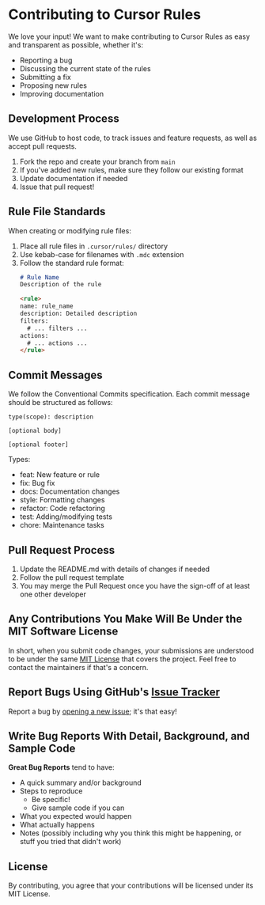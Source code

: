 # Contributing to Cursor Rules

We love your input! We want to make contributing to Cursor Rules as easy and transparent as possible, whether it's:

- Reporting a bug
- Discussing the current state of the rules
- Submitting a fix
- Proposing new rules
- Improving documentation

## Development Process

We use GitHub to host code, to track issues and feature requests, as well as accept pull requests.

1. Fork the repo and create your branch from `main`
2. If you've added new rules, make sure they follow our existing format
3. Update documentation if needed
4. Issue that pull request!

## Rule File Standards

When creating or modifying rule files:

1. Place all rule files in `.cursor/rules/` directory
2. Use kebab-case for filenames with `.mdc` extension
3. Follow the standard rule format:
   ```markdown
   # Rule Name
   Description of the rule

   <rule>
   name: rule_name
   description: Detailed description
   filters:
     # ... filters ...
   actions:
     # ... actions ...
   </rule>
   ```

## Commit Messages

We follow the Conventional Commits specification. Each commit message should be structured as follows:

```
type(scope): description

[optional body]

[optional footer]
```

Types:
- feat: New feature or rule
- fix: Bug fix
- docs: Documentation changes
- style: Formatting changes
- refactor: Code refactoring
- test: Adding/modifying tests
- chore: Maintenance tasks

## Pull Request Process

1. Update the README.md with details of changes if needed
2. Follow the pull request template
3. You may merge the Pull Request once you have the sign-off of at least one other developer

## Any Contributions You Make Will Be Under the MIT Software License

In short, when you submit code changes, your submissions are understood to be under the same [MIT License](LICENSE) that covers the project. Feel free to contact the maintainers if that's a concern.

## Report Bugs Using GitHub's [Issue Tracker](../../issues)

Report a bug by [opening a new issue](../../issues/new); it's that easy!

## Write Bug Reports With Detail, Background, and Sample Code

**Great Bug Reports** tend to have:

- A quick summary and/or background
- Steps to reproduce
  - Be specific!
  - Give sample code if you can
- What you expected would happen
- What actually happens
- Notes (possibly including why you think this might be happening, or stuff you tried that didn't work)

## License

By contributing, you agree that your contributions will be licensed under its MIT License.
